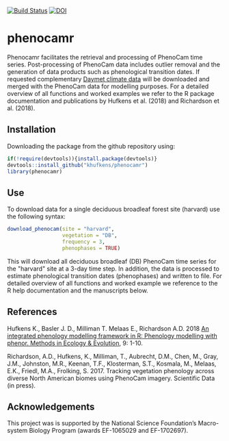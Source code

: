 [![Build Status](https://travis-ci.org/khufkens/phenocamr.svg?branch=master)](https://travis-ci.org/khufkens/phenocamr) [![DOI](https://www.zenodo.org/badge/48943895.svg)](https://www.zenodo.org/badge/latestdoi/48943895)

# phenocamr

Phenocamr facilitates the retrieval and processing of PhenoCam time series. Post-processing of PhenoCam data includes outlier removal and the generation of data products such as phenological transition dates. If requested complementary [Daymet climate data](https://daymet.ornl.gov/) will be downloaded and merged with the PhenoCam data for modelling purposes. For a detailed overview of all functions and worked examples we refer to the R package documentation and publications by Hufkens et al. (2018) and Richardson et al. (2018).

## Installation

Downloading the package from the github repository using:

```R
if(!require(devtools)){install.package(devtools)}
devtools::install_github("khufkens/phenocamr")
library(phenocamr)
```

## Use

To download data for a single deciduous broadleaf forest site (harvard) use the following syntax:

```R
download_phenocam(site = "harvard",
                  vegetation = "DB",
                  frequency = 3,
                  phenophases = TRUE)  
```

This will download all deciduous broadleaf (DB) PhenoCam time series for the "harvard" site at a 3-day time step. In addition, the data is processed to estimate phenological transition dates (phenophases) and written to file. For detailed overview of all functions and worked example we reference to the R help documentation and the manuscripts below.

## References

Hufkens K., Basler J. D., Milliman T. Melaas E., Richardson A.D. 2018 [An integrated phenology modelling framework in R: Phenology modelling with phenor. Methods in Ecology & Evolution](http://onlinelibrary.wiley.com/doi/10.1111/2041-210X.12970/full), 9: 1-10.

Richardson, A.D., Hufkens, K., Milliman, T., Aubrecht, D.M., Chen, M., Gray, J.M., Johnston, M.R., Keenan, T.F., Klosterman, S.T., Kosmala, M., Melaas, E.K., Friedl, M.A., Frolking, S. 2017. Tracking vegetation phenology across diverse North American biomes using PhenoCam imagery. Scientific Data (in press).

## Acknowledgements

This project was is supported by the National Science Foundation’s Macro-system Biology Program (awards EF-1065029 and EF-1702697).
